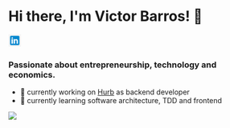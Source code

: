# Hi there, I'm Victor Barros! 👋

<a href="https://www.linkedin.com/in/victor-almeida-barros/?locale=en_US">
  <img width="25px" src="https://raw.githubusercontent.com/victorabarros/victorabarros/master/assets/linkedin.jpeg" />
</a>

<h3>Passionate about entrepreneurship, technology and economics.</h3>

- 🔭 currently working on [Hurb](http://github.com/hurbcom) as backend developer
- 🌱 currently learning software architecture, TDD and frontend

<a href="https://github.com/victorabarros?tab=repositories">
  <img width="600px" src="https://github-readme-stats.anuraghazra1.vercel.app/api/top-langs/?username=victorabarros&count_private=true&layout=compact&hide=shell" />
</a>
<!-- https://github.com/anuraghazra/github-readme-stats -->

<!--
**victorabarros/victorabarros** is a ✨ _special_ ✨ repository because its `README.md` (this file) appears on your GitHub profile.

Here are some ideas to get you started:

- 🔭 I’m currently working on ...
- 🌱 I’m currently learning ...
- 👯 I’m looking to collaborate on ...
- 🤔 I’m looking for help with ...
- 💬 Ask me about ...
- 📫 How to reach me: ...
- 😄 Pronouns: ...
- ⚡ Fun fact: ...
-->
